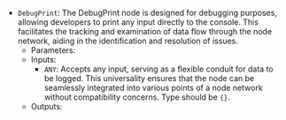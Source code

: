 - `DebugPrint`: The DebugPrint node is designed for debugging purposes, allowing developers to print any input directly to the console. This facilitates the tracking and examination of data flow through the node network, aiding in the identification and resolution of issues.
    - Parameters:
    - Inputs:
        - `ANY`: Accepts any input, serving as a flexible conduit for data to be logged. This universality ensures that the node can be seamlessly integrated into various points of a node network without compatibility concerns. Type should be `{}`.
    - Outputs:

